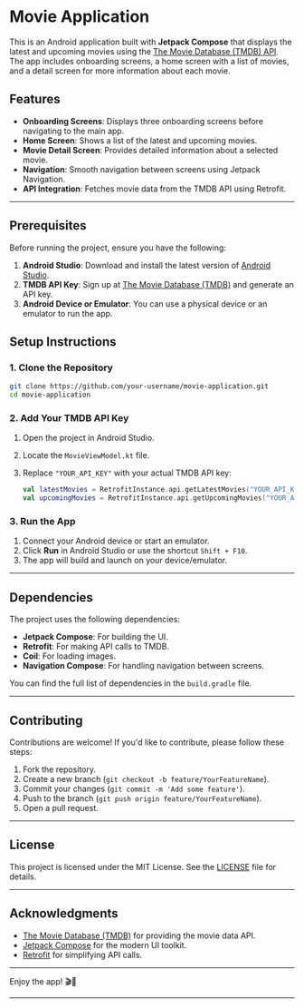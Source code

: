 # Movie Application

This is an Android application built with **Jetpack Compose** that displays the latest and upcoming movies using the [The Movie Database (TMDB) API](https://developer.themoviedb.org/reference/intro/getting-started). 
The app includes onboarding screens, a home screen with a list of movies, and a detail screen for more information about each movie.
## Features
- **Onboarding Screens**: Displays three onboarding screens before navigating to the main app.
- **Home Screen**: Shows a list of the latest and upcoming movies.
- **Movie Detail Screen**: Provides detailed information about a selected movie.
- **Navigation**: Smooth navigation between screens using Jetpack Navigation.
- **API Integration**: Fetches movie data from the TMDB API using Retrofit.
---

## Prerequisites

Before running the project, ensure you have the following:

1. **Android Studio**: Download and install the latest version of [Android Studio](https://developer.android.com/studio).
2. **TMDB API Key**: Sign up at [The Movie Database (TMDB)](https://www.themoviedb.org/signup) and generate an API key.
3. **Android Device or Emulator**: You can use a physical device or an emulator to run the app.

## Setup Instructions

### 1. Clone the Repository

```bash
git clone https://github.com/your-username/movie-application.git
cd movie-application
```

### 2. Add Your TMDB API Key

1. Open the project in Android Studio.
2. Locate the `MovieViewModel.kt` file.
3. Replace `"YOUR_API_KEY"` with your actual TMDB API key:

   ```kotlin
   val latestMovies = RetrofitInstance.api.getLatestMovies("YOUR_API_KEY")
   val upcomingMovies = RetrofitInstance.api.getUpcomingMovies("YOUR_API_KEY")
   ```

### 3. Run the App

1. Connect your Android device or start an emulator.
2. Click **Run** in Android Studio or use the shortcut `Shift + F10`.
3. The app will build and launch on your device/emulator.

---

## Dependencies

The project uses the following dependencies:

- **Jetpack Compose**: For building the UI.
- **Retrofit**: For making API calls to TMDB.
- **Coil**: For loading images.
- **Navigation Compose**: For handling navigation between screens.

You can find the full list of dependencies in the `build.gradle` file.

---

## Contributing

Contributions are welcome! If you'd like to contribute, please follow these steps:

1. Fork the repository.
2. Create a new branch (`git checkout -b feature/YourFeatureName`).
3. Commit your changes (`git commit -m 'Add some feature'`).
4. Push to the branch (`git push origin feature/YourFeatureName`).
5. Open a pull request.

---

## License

This project is licensed under the MIT License. See the [LICENSE](LICENSE) file for details.

---

## Acknowledgments

- [The Movie Database (TMDB)](https://www.themoviedb.org/) for providing the movie data API.
- [Jetpack Compose](https://developer.android.com/jetpack/compose) for the modern UI toolkit.
- [Retrofit](https://square.github.io/retrofit/) for simplifying API calls.

---

Enjoy the app! 🎬🍿

---
